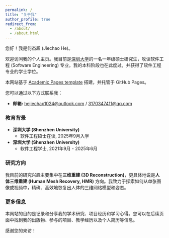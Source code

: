 ```yaml
---
permalink: /
title: "关于我"
author_profile: true
redirect_from: 
  - /about/
  - /about.html
---
```


您好！我是何杰超 (Jiechao He)。

欢迎访问我的个人主页。我目前是[深圳大学](https://www.szu.edu.cn)的一名一年级硕士研究生，攻读软件工程 (Software Engineering) 专业。我的本科阶段也在此度过，并获得了软件工程专业的学士学位。

本网站基于 [Academic Pages template](https://github.com/academicpages/academicpages.github.io) 搭建，并托管于 GitHub Pages。

您可以通过以下方式联系我：
*   **邮箱:** hejiechao1024@outlook.com / 3170347411@qq.com

### 教育背景

*   **深圳大学 (Shenzhen University)**
    *   软件工程硕士在读, 2025年9月入学
*   **深圳大学 (Shenzhen University)**
    *   软件工程学士, 2021年9月 - 2025年6月

### 研究方向

我目前的研究兴趣主要集中在**三维重建 (3D Reconstruction)**，更具体地说是**人体三维重建 (Human Mesh Recovery, HMR)** 方向。我致力于探索如何从单张图像或视频中，精确、高效地恢复出人体的三维网格模型和姿态。

### 更多信息

本网站的目的是记录和分享我的学术研究、项目经历和学习心得。您可以在后续页面中找到我的出版物、参与的项目、教学经历以及个人简历等信息。

感谢您的来访！
